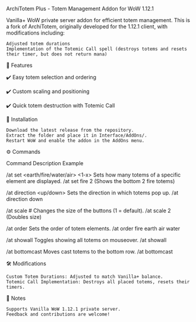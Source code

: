 ArchiTotem Plus - Totem Management Addon for WoW 1.12.1

Vanilla+ WoW private server addon for efficient totem management.
This is a fork of ArchiTotem, originally developed for the 1.12.1 client, with modifications including:

    Adjusted totem durations
    Implementation of the Totemic Call spell (destroys totems and resets their timer, but does not return mana)

📌 Features

✔️ Easy totem selection and ordering

✔️ Custom scaling and positioning

✔️ Quick totem destruction with Totemic Call


🔧 Installation

    Download the latest release from the repository.
    Extract the folder and place it in Interface/AddOns/.
    Restart WoW and enable the addon in the AddOns menu.

⚙️ Commands

Command	Description	Example

/at set <earth/fire/water/air> <1-x>	Sets how many totems of a specific element are displayed.	/at set fire 2 (Shows the bottom 2 fire totems)

/at direction <up/down>	Sets the direction in which totems pop up.	/at direction down

/at scale #	Changes the size of the buttons (1 = default).	/at scale 2 (Doubles size)

/at order <element> <element> <element> <element>	Sets the order of totem elements.	/at order fire earth air water

/at showall	Toggles showing all totems on mouseover.	/at showall

/at bottomcast	Moves cast totems to the bottom row.	/at bottomcast


🛠️ Modifications

    Custom Totem Durations: Adjusted to match Vanilla+ balance.
    Totemic Call Implementation: Destroys all placed totems, resets their timers.

📢 Notes

    Supports Vanilla WoW 1.12.1 private server.
    Feedback and contributions are welcome!
